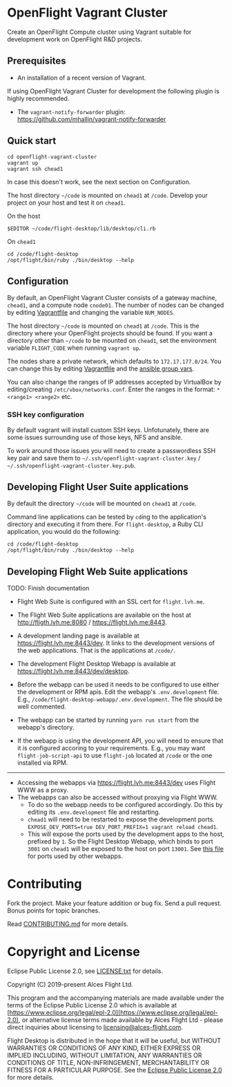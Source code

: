 # OpenFlight Vagrant Cluster

Create an OpenFlight Compute cluster using Vagrant suitable for development
work on OpenFlight R&D projects.

## Prerequisites

* An installation of a recent version of Vagrant.

If using OpenFlight Vagrant Cluster for development the following plugin is
highly recommended.

* The `vagrant-notify-forwarder` plugin:
  https://github.com/mhallin/vagrant-notify-forwarder

## Quick start

```
cd openflight-vagrant-cluster
vagrant up
vagrant ssh chead1
```

In case this doesn't work, see the next section on Configuration.

The host directory `~/code` is mounted on `chead1` at `/code`.  Develop your
project on your host and test it on `chead1`.

On the host

```
$EDITOR ~/code/flight-desktop/lib/desktop/cli.rb
```

On `chead1`

```
cd /code/flight-desktop
/opt/flight/bin/ruby ./bin/desktop --help
```

## Configuration

By default, an OpenFlight Vagrant Cluster consists of a gateway machine,
`chead1`, and a compute node `cnode01`.  The number of nodes can be changed by
editing [Vagrantfile](Vagrantfile) and changing the variable `NUM_NODES`.

The host directory `~/code` is mounted on `chead1` at `/code`.  This is the
directory where your OpenFlight projects should be found.  If you want a
directory other than `~/code` to be mounted on `chead1`, set the environment
variable `FLIGHT_CODE` when running `vagrant up`.

The nodes share a private network, which defaults to `172.17.177.0/24`. You
can change this by editing [Vagrantfile](Vagrantfile) and the [ansible group
vars](ansible/group_vars/all).

You can also change the ranges of IP addresses accepted by VirtualBox by
editing/creating `/etc/vbox/networks.conf`. Enter the ranges in the format: `*
<range1> <range2>` etc.

### SSH key configuration

By default vagrant will install custom SSH keys.  Unfotunately, there are some
issues surrounding use of those keys, NFS and ansible.

To work around those issues you will need to create a passwordless SSH key
pair and save them to `~/.ssh/openflight-vagrant-cluster.key` /
`~/.ssh/openflight-vagrant-cluster.key.pub`.

## Developing Flight User Suite applications

By default the directory `~/code` will be mounted on `chead1` at `/code`.

Command line applications can be tested by `cd`ing to the application's
directory and executing it from there.  For `flight-desktop`, a Ruby CLI
application, you would do the following:

```
cd /code/flight-desktop
/opt/flight/bin/ruby ./bin/desktop --help
```

## Developing Flight Web Suite applications

TODO: Finish documentation

* Flight Web Suite is configured with an SSL cert for `flight.lvh.me`.
* The Flight Web Suite applications are available on the host at
  http://fligth.lvh.me:8080 / https://flight.lvh.me:8443.

* A development landing page is available at https://flight.lvh.me:8443/dev.
  It links to the development versions of the web applications.  That is the
  applications at `/code/`.
* The development Flight Desktop Webapp is available at
  https://flight.lvh.me:8443/dev/desktop.

* Before the webapp can be used it needs to be configured to use either the
  development or RPM apis.  Edit the webapp's `.env.development` file.  E.g.,
  `/code/flight-desktop-webapp/.env.development`.  The file should be well
  commented.
* The webapp can be started by running `yarn run start` from the webapp's
  directory.
* If the webapp is using the development API, you will need to ensure that it
  is configured accoring to your requirements.  E.g., you may want
  `flight-job-script-api` to use `flight-job` located at `/code` or the one
  installed via RPM.

---

* Accessing the webapps via https://flight.lvh.me:8443/dev uses Flight WWW as
  a proxy.
* The webapps can also be accessed without proxying via Flight WWW.
  * To do so the webapp needs to be configured accordingly.  Do this by
    editing its `.env.development` file and restarting.
  * `chead1` will need to be restarted to expose the development ports.
    `EXPOSE_DEV_PORTS=true DEV_PORT_PREFIX=1 vagrant reload chead1`.
  * This will expose the ports used by the development apps to the host,
    prefixed by `1`.  So the Flight Desktop Webapp, which binds to port `3001`
    on `chead1` will be exposed to the host on port `13001`.  See [this
    file](ansible/roles/dev-setup/templates/dev-web-suite.conf) for ports used
    by other webapps.


# Contributing

Fork the project. Make your feature addition or bug fix. Send a pull
request. Bonus points for topic branches.

Read [CONTRIBUTING.md](CONTRIBUTING.md) for more details.

# Copyright and License

Eclipse Public License 2.0, see [LICENSE.txt](LICENSE.txt) for details.

Copyright (C) 2019-present Alces Flight Ltd.

This program and the accompanying materials are made available under
the terms of the Eclipse Public License 2.0 which is available at
[https://www.eclipse.org/legal/epl-2.0](https://www.eclipse.org/legal/epl-2.0),
or alternative license terms made available by Alces Flight Ltd -
please direct inquiries about licensing to
[licensing@alces-flight.com](mailto:licensing@alces-flight.com).

Flight Desktop is distributed in the hope that it will be
useful, but WITHOUT WARRANTIES OR CONDITIONS OF ANY KIND, EITHER
EXPRESS OR IMPLIED INCLUDING, WITHOUT LIMITATION, ANY WARRANTIES OR
CONDITIONS OF TITLE, NON-INFRINGEMENT, MERCHANTABILITY OR FITNESS FOR
A PARTICULAR PURPOSE. See the [Eclipse Public License 2.0](https://opensource.org/licenses/EPL-2.0) for more
details.
